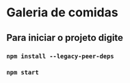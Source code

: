 # Galeria de comidas

## Para iniciar o projeto digite
### `npm install --legacy-peer-deps`
### `npm start`
